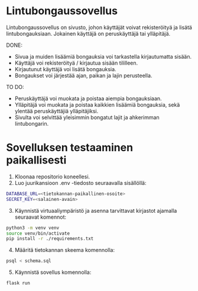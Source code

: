 # Lintubongaussovellus

Lintubongaussovellus on sivusto, johon käyttäjät voivat rekisteröityä ja lisätä lintubongauksiaan. Jokainen käyttäjä on peruskäyttäjä tai ylläpitäjä. 

DONE:
- Sivua ja muiden lisäämiä bongauksia voi tarkastella kirjautumatta sisään.
- Käyttäjä voi rekisteröityä / kirjautua sisään tililleen.
- Kirjautunut käyttäjä voi lisätä bongauksia.
- Bongaukset voi järjestää ajan, paikan ja lajin perusteella.

TO DO:
- Peruskäyttäjä voi muokata ja poistaa aiempia bongauksiaan.
- Ylläpitäjä voi muokata ja poistaa kaikkien lisäämiä bongauksia, sekä ylentää peruskäyttäjiä ylläpitäjiksi.
- Sivulta voi selvittää yleisimmin bongatut lajit ja ahkerimman lintubongarin.

# Sovelluksen testaaminen paikallisesti

1. Kloonaa repositorio koneellesi.
2. Luo juurikansioon .env -tiedosto seuraavalla sisällöllä:
  ```bash
  DATABASE_URL=<tietokannan-paikallinen-osoite>
  SECRET_KEY=<salainen-avain>
  ``` 
3. Käynnistä virtuaaliympäristö ja asenna tarvittavat kirjastot ajamalla seuraavat komennot:
  ```bash
  python3 -m venv venv
  source venv/bin/activate
  pip install -r ./requirements.txt
  ``` 
4. Määritä tietokannan skeema komennolla:
  ```bash
  psql < schema.sql
  ```
5. Käynnistä sovellus komennolla:
  ```bash
  flask run
  ``` 
